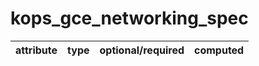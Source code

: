 # kops_gce_networking_spec

| attribute | type | optional/required | computed |
| --- | --- | --- | --- |
